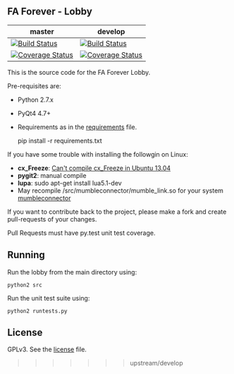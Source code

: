  

FA Forever - Lobby 
------------------
master|develop
 ------------ | -------------
[![Build Status](https://travis-ci.org/FAForever/lobby.svg?branch=master)](https://travis-ci.org/FAForever/lobby) | [![Build Status](https://travis-ci.org/FAForever/lobby.svg?branch=develop)](https://travis-ci.org/FAForever/lobby)
[![Coverage Status](https://coveralls.io/repos/FAForever/lobby/badge.png?branch=coverage)](https://coveralls.io/r/FAForever/lobby?branch=master) | [![Coverage Status](https://coveralls.io/repos/FAForever/lobby/badge.png?branch=coverage)](https://coveralls.io/r/FAForever/lobby?branch=develop)

This is the source code for the FA Forever Lobby.

Pre-requisites are:

- Python 2.7.x
- PyQt4 4.7+
- Requirements as in the [requirements](requirements.txt) file.


    pip install -r requirements.txt

If you have some trouble with installing the followgin on Linux:

- **cx\_Freeze**: [Can't compile cx_Freeze in Ubuntu 13.04](https://bitbucket.org/anthony_tuininga/cx_freeze/issue/32/cant-compile-cx_freeze-in-ubuntu-1304)
- **pygit2**: manual compile
- **lupa**: sudo apt-get install lua5.1-dev
- May recompile /src/mumbleconnector/mumble_link.so for your system [mumbleconnector](https://github.com/hacst/mumble_link)


If you want to contribute back to the project, please make a fork and create
pull-requests of your changes.

Pull Requests must have py.test unit test coverage.


Running
-------

Run the lobby from the main directory using:

    python2 src

Run the unit test suite using:

    python2 runtests.py

License
-------

GPLv3. See the [license](license.txt) file.
>>>>>>> upstream/develop
